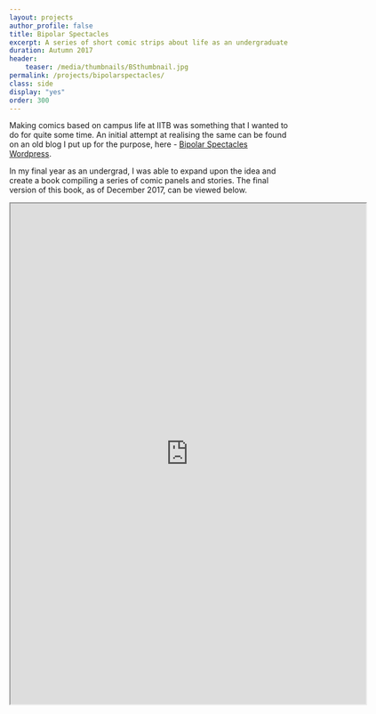 ```yaml
---
layout: projects
author_profile: false
title: Bipolar Spectacles
excerpt: A series of short comic strips about life as an undergraduate student at at IIT Bombay.
duration: Autumn 2017
header:
    teaser: /media/thumbnails/BSthumbnail.jpg
permalink: /projects/bipolarspectacles/
class: side
display: "yes"
order: 300
---
```


Making comics based on campus life at IITB was something that I wanted to do for quite some time. An initial attempt at realising the same can be found on an old blog I put up for the purpose, here - [Bipolar Spectacles Wordpress](https://bipolarspectacles.wordpress.com/).

In my final year as an undergrad, I was able to expand upon the idea and create a book compiling a series of comic panels and stories. The final version of this book, as of December 2017, can be viewed below.

<p align="center">

<iframe class = "book" src="https://drive.google.com/file/d/1aa1yvSg7huC4RsHE2vrMOTs4jbQIpcmj/preview" width="640" height="900"></iframe>

</p>


